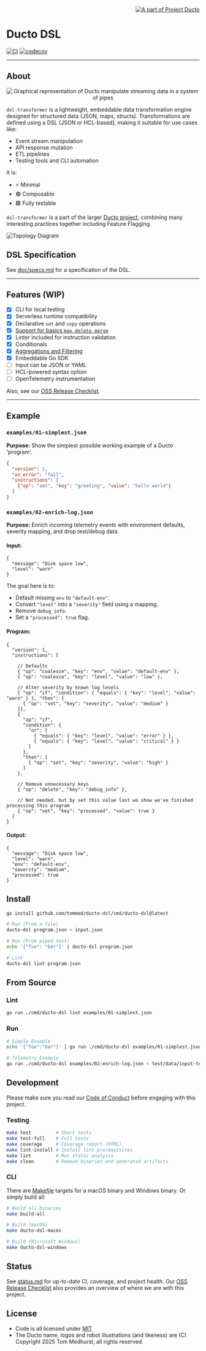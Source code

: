 <!--suppress HtmlDeprecatedAttribute -->
<p align="right">
    <a href="https://github.com/tommed" title="See Project Ducto">
        <img src="./assets/ducto-logo-small.png" alt="A part of Project Ducto"/>
    </a>
</p>

# Ducto DSL

[![CI](https://github.com/tommed/ducto-dsl/actions/workflows/ci.yml/badge.svg)](https://github.com/tommed/ducto-dsl/actions/workflows/ci.yml)
[![codecov](https://codecov.io/gh/tommed/ducto-dsl/branch/main/graph/badge.svg)](https://codecov.io/gh/tommed/ducto-dsl)

---

## About

<p align="center">
  <img alt="Graphical representation of Ducto manipulate streaming data in a system of pipes" 
       src="./assets/ducto-representation-small.png"/>
</p>

`dsl-transformer` is a lightweight, embeddable data transformation engine designed for structured data (JSON, maps, structs). Transformations are defined using a DSL (JSON or HCL-based), making it suitable for use cases like:

- Event stream manipulation
- API response mutation
- ETL pipelines
- Testing tools and CLI automation

It is:
- ⚡ Minimal
- 🟣 Composable
- 🟩 Fully testable

`dsl-transformer` is a part of the larger [Ducto project](https://github.com/tommed), combining many interesting practices together including Feature Flagging.

![Topology Diagram](./assets/topology-medium.png)

## DSL Specification

See [doc/specs.md](docs/specs.md) for a specification of the DSL.

---

## Features (WIP)
- [x] CLI for local testing
- [x] Serverless runtime compatibility
- [x] Declarative `set` and `copy` operations
- [x] [Support for basics `map`, `delete`, `merge`](./docs/spec-v1.md)
- [x] Linter included for instruction validation
- [x] Conditionals
- [x] [Aggregations and Filtering](./docs/spec-aggs)
- [x] Embeddable Go SDK
- [ ] Input can be JSON or YAML
- [ ] HCL-powered syntax option
- [ ] OpenTelemetry instrumentation

Also, see our [OSS Release Checklist](./OSS_RELEASE_CHECKLIST.md).

---

## Example

### `examples/01-simplest.json`

**Purpose:** Show the simplest possible working example of a Ducto 'program'.

```json
{
  "version": 1,
  "on_error": "fail",
  "instructions": [
    {"op": "set", "key": "greeting", "value": "hello world"}
  ]
}
```

### `examples/02-enrich-log.json`

**Purpose:** Enrich incoming telemetry events with environment defaults, severity mapping, and drop test/debug data.

#### Input:
```json5
{
  "message": "Disk space low",
  "level": "warn"
}
```

The goal here is to:
- Default missing `env` to `"default-env"`. 
- Convert `"level"` into a `"severity"` field using a mapping. 
- Remove `debug_info`. 
- Set a `"processed": true` flag.

#### Program:
```json5
{
  "version": 1,
  "instructions": [
    
    // Defaults
    { "op": "coalesce", "key": "env", "value": "default-env" },
    { "op": "coalesce", "key": "level", "value": "low" },

    // Alter severity by known log levels 
    { "op": "if", "condition": { "equals": { "key": "level", "value": "warn" } }, "then": [
      { "op": "set", "key": "severity", "value": "medium" }
    ]},
    {
      "op": "if",
      "condition": {
        "or": [
          { "equals": { "key": "level", "value": "error" } },
          { "equals": { "key": "level", "value": "critical" } }
        ]
      },
      "then": [
        { "op": "set", "key": "severity", "value": "high" }
      ]
    },

    // Remove unnecessary keys
    { "op": "delete", "key": "debug_info" },

    // Not needed, but by set this value last we show we've finished processing this program
    { "op": "set", "key": "processed", "value": true }
  ]
}
```

#### Output:
```json5
{
  "message": "Disk space low",
  "level": "warn",
  "env": "default-env",
  "severity": "medium",
  "processed": true
}
```

## Install

```bash
go install github.com/tommed/ducto-dsl/cmd/ducto-dsl@latest

# Run (From a file)
ducto-dsl program.json < input.json

# Run (From piped text)
echo '{"foo": "bar"}' | ducto-dsl program.json

# Lint
ducto-dsl lint program.json
```

## From Source

### Lint

```bash
go run ./cmd/ducto-dsl lint examples/01-simplest.json
```

### Run

```bash
# Simple Example
echo '{"foo":"bar"}' | go run ./cmd/ducto-dsl examples/01-simplest.json

# Telemetry Example
go run ./cmd/ducto-dsl examples/02-enrich-log.json < test/data/input-telemetry-log.json
```

## Development

Please make sure you read our [Code of Conduct](./CODE_OF_CONDUCT.md) before engaging with this project. 

### Testing

```bash
make test         # Short tests
make test-full    # Full tests
make coverage     # Coverage report (HTML)
make lint-install # Install lint prerequisites
make lint         # Run static analysis
make clean        # Remove binaries and generated artifacts
```

### CLI

There are [Makefile](./Makefile) targets for a macOS binary and Windows binary. Or simply build all:

```bash
# Build all binaries
make build-all

# Build (macOS)
make ducto-dsl-macos

# Build (Microsoft Windows)
make ducto-dsl-windows
```

## Status

See [status.md](docs/status.md) for up-to-date CI, coverage, and project health.
Our [OSS Release Checklist](./OSS_RELEASE_CHECKLIST.md) also provides an overview of where we are with this project.

## License

- Code is all licensed under [MIT](./LICENSE)
- The Ducto name, logos and robot illustrations (and likeness) are (C) Copyright 2025 Tom Medhurst, all rights reserved.